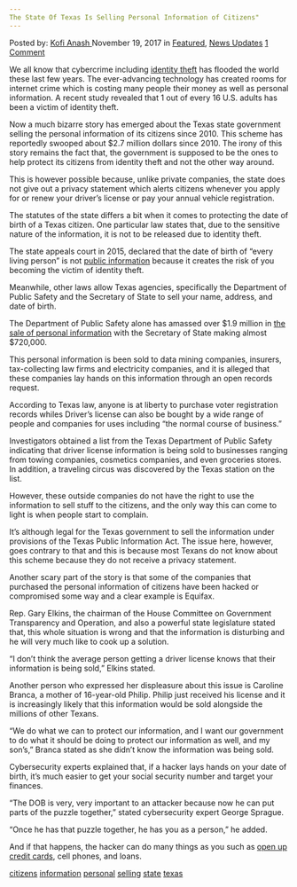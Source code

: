 ```yaml
---
The State Of Texas Is Selling Personal Information of Citizens"
---
```

<article class="post-listing post-23579 post type-post status-publish format-standard has-post-thumbnail hentry  tag-citizens tag-information tag-personal tag-selling tag-state tag-texas">
<div class="post-inner">
    <span>Posted by: <a href="https://www.deepdotweb.com/author/kofi/" title="">Kofi Anash </a></span>
<span>November 19, 2017</span>
<span>in <a href="https://www.deepdotweb.com/category/deepdot-news/" rel="category tag">Featured</a>, <a href="https://www.deepdotweb.com/category/news-updates/" rel="category tag">News Updates</a></span>
<span><a href="https://www.deepdotweb.com/2017/11/19/state-texas-selling-personal-information-citizens/#comments">1 Comment</a></span>
</p>
<div class="clear"></div>
    
<p>We all know that cybercrime including <a href="https://www.deepdotweb.com/2017/05/14/officials-keep-synthetic-identity-fraud/">identity theft</a> has flooded the world these last few years. The ever-advancing technology has created rooms for internet crime which is costing many people their money as well as personal information. A recent study revealed that 1 out of every 16 U.S. adults has been a victim of identity theft.</p>
<p>Now a much bizarre story has emerged about the Texas state government selling the personal information of its citizens since 2010. This scheme has reportedly swooped about $2.7 million dollars since 2010. The irony of this story remains the fact that, the government is supposed to be the ones to help protect its citizens from identity theft and not the other way around.</p>
<p>This is however possible because, unlike private companies, the state does not give out a privacy statement which alerts citizens whenever you apply for or renew your driver’s license or pay your annual vehicle registration.</p>
<p>The statutes of the state differs a bit when it comes to protecting the date of birth of a Texas citizen. One particular law states that, due to the sensitive nature of the information, it is not to be released due to identity theft.</p>
<p><a id="post-23579-_gjdgxs"></a> The state appeals court in 2015, declared that the date of birth of “every living person” is not <a href="http://wric.com/2017/11/07/state-of-texas-selling-citizens-personal-information-for-profit/">public information</a> because it creates the risk of you becoming the victim of identity theft.</p>
<p>Meanwhile, other laws allow Texas agencies, specifically the Department of Public Safety and the Secretary of State to sell your name, address, and date of birth.</p>
<p>The Department of Public Safety alone has amassed over $1.9 million in <a href="https://www.deepdotweb.com/2017/09/10/senate-inquiry-set-examine-stolen-medicare-information-darknet/">the sale of personal information</a> with the Secretary of State making almost $720,000.</p>
<p>This personal information is been sold to data mining companies, insurers, tax-collecting law firms and electricity companies, and it is alleged that these companies lay hands on this information through an open records request.</p>
<p>According to Texas law, anyone is at liberty to purchase voter registration records whiles Driver’s license can also be bought by a wide range of people and companies for uses including “the normal course of business.”</p>
<p>Investigators obtained a list from the Texas Department of Public Safety indicating that driver license information is being sold to businesses ranging from towing companies, cosmetics companies, and even groceries stores. In addition, a traveling circus was discovered by the Texas station on the list.</p>
<p>However, these outside companies do not have the right to use the information to sell stuff to the citizens, and the only way this can come to light is when people start to complain.</p>
<p>It’s although legal for the Texas government to sell the information under provisions of the Texas Public Information Act. The issue here, however, goes contrary to that and this is because most Texans do not know about this scheme because they do not receive a privacy statement.</p>
<p>Another scary part of the story is that some of the companies that purchased the personal information of citizens have been hacked or compromised some way and a clear example is Equifax.</p>
<p>Rep. Gary Elkins, the chairman of the House Committee on Government Transparency and Operation, and also a powerful state legislature stated that, this whole situation is wrong and that the information is disturbing and he will very much like to cook up a solution.</p>
<p>“I don’t think the average person getting a driver license knows that their information is being sold,” Elkins stated.</p>
<p>Another person who expressed her displeasure about this issue is Caroline Branca, a mother of 16-year-old Philip. Philip just received his license and it is increasingly likely that this information would be sold alongside the millions of other Texans.</p>
<p>“We do what we can to protect our information, and I want our government to do what it should be doing to protect our information as well, and my son’s,” Branca stated as she didn’t know the information was being sold.</p>
<p>Cybersecurity experts explained that, if a hacker lays hands on your date of birth, it’s much easier to get your social security number and target your finances.</p>
<p>“The DOB is very, very important to an attacker because now he can put parts of the puzzle together,” stated cybersecurity expert George Sprague.</p>
<p>“Once he has that puzzle together, he has you as a person,” he added.</p>
<p>And if that happens, the hacker can do many things as you such as <a href="https://www.deepdotweb.com/2016/09/08/son-of-russian-parliament-member-found-guilty-of-selling-credit-cards-on-the-deepweb/">open up credit cards</a>, cell phones, and loans.</p>
</div>
<a href="https://www.deepdotweb.com/tag/citizens/" rel="tag">citizens</a> <a href="https://www.deepdotweb.com/tag/information/" rel="tag">information</a> <a href="https://www.deepdotweb.com/tag/personal/" rel="tag">personal</a> <a href="https://www.deepdotweb.com/tag/selling/" rel="tag">selling</a> <a href="https://www.deepdotweb.com/tag/state/" rel="tag">state</a> <a href="https://www.deepdotweb.com/tag/texas/" rel="tag">texas</a></span> <span style="display:none" class="updated">2017-11-19</span>
<div style="display:none" class="vcard author" itemprop="author" itemscope itemtype="http://schema.org/Person"><strong class="fn" itemprop="name"><a href="https://www.deepdotweb.com/author/kofi/" title="Posts by Kofi Anash" rel="author">Kofi Anash</a></strong></div>
    
